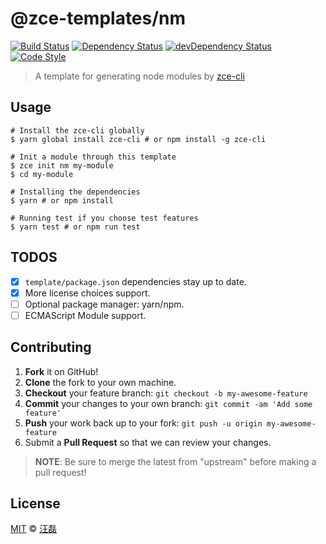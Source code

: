 # @zce-templates/nm

[![Build Status][travis-image]][travis-url]
[![Dependency Status][dependency-image]][dependency-url]
[![devDependency Status][devdependency-image]][devdependency-url]
[![Code Style][style-image]][style-url]

> A template for generating node modules by [zce-cli](https://github.com/zce/zce-cli)

## Usage

```shell
# Install the zce-cli globally
$ yarn global install zce-cli # or npm install -g zce-cli

# Init a module through this template
$ zce init nm my-module
$ cd my-module

# Installing the dependencies
$ yarn # or npm install

# Running test if you choose test features
$ yarn test # or npm run test
```

## TODOS

- [x] `template/package.json` dependencies stay up to date.
- [x] More license choices support.
- [ ] Optional package manager: yarn/npm.
- [ ] ECMAScript Module support.

## Contributing

1. **Fork** it on GitHub!
2. **Clone** the fork to your own machine.
3. **Checkout** your feature branch: `git checkout -b my-awesome-feature`
4. **Commit** your changes to your own branch: `git commit -am 'Add some feature'`
5. **Push** your work back up to your fork: `git push -u origin my-awesome-feature`
6. Submit a **Pull Request** so that we can review your changes.

> **NOTE**: Be sure to merge the latest from "upstream" before making a pull request!

## License

[MIT](LICENSE) &copy; [汪磊](https://zce.me)



[travis-image]: https://img.shields.io/travis/zce-templates/nm.svg
[travis-url]: https://travis-ci.org/zce-templates/nm
[dependency-image]: https://img.shields.io/david/zce-templates/nm.svg
[dependency-url]: https://david-dm.org/zce-templates/nm
[devdependency-image]: https://img.shields.io/david/dev/zce-templates/nm.svg
[devdependency-url]: https://david-dm.org/zce-templates/nm?type=dev
[style-image]: https://img.shields.io/badge/code_style-standard-brightgreen.svg
[style-url]: http://standardjs.com
